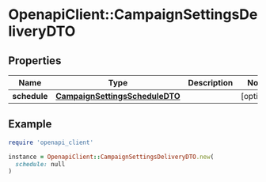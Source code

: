 # OpenapiClient::CampaignSettingsDeliveryDTO

## Properties

| Name | Type | Description | Notes |
| ---- | ---- | ----------- | ----- |
| **schedule** | [**CampaignSettingsScheduleDTO**](CampaignSettingsScheduleDTO.md) |  | [optional] |

## Example

```ruby
require 'openapi_client'

instance = OpenapiClient::CampaignSettingsDeliveryDTO.new(
  schedule: null
)
```

